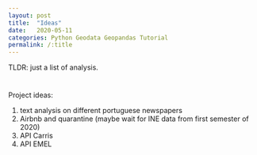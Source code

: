 ```yaml
---
layout: post
title:  "Ideas"
date:   2020-05-11
categories: Python Geodata Geopandas Tutorial
permalink: /:title
---
```

TLDR: just a list of analysis.

<h1 id="posts-label"></h1>

Project ideas:

1. text analysis on different portuguese newspapers
2. Airbnb and quarantine (maybe wait for INE data from first semester of 2020)
3. API Carris
4. API EMEL


